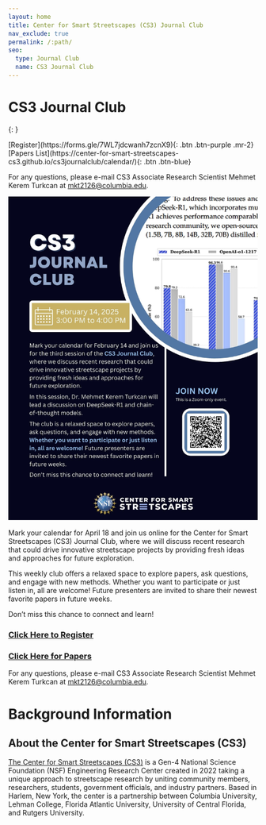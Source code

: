 ```yaml
---
layout: home
title: Center for Smart Streetscapes (CS3) Journal Club
nav_exclude: true
permalink: /:path/
seo:
  type: Journal Club
  name: CS3 Journal Club
---
```


# CS3 Journal Club
{: }

<span class="fs-6">
[Register](https://forms.gle/7WL7jdcwanh7zcnX9){: .btn  .btn-purple .mr-2}
[Papers List](https://center-for-smart-streetscapes-cs3.github.io/cs3journalclub/calendar/){: .btn  .btn-blue}
</span>

For any questions, please e-mail CS3 Associate Research Scientist Mehmet Kerem Turkcan at mkt2126@columbia.edu.

[<img src="assets/images/posterfeb14.jpg">](https://center-for-smart-streetscapes-cs3.github.io/cs3journalclub/calendar/)


Mark your calendar for April 18 and join us online for the Center for Smart Streetscapes (CS3) Journal Club, where we will discuss recent research that could drive innovative streetscape projects by providing fresh ideas and approaches for future exploration.

This weekly club offers a relaxed space to explore papers, ask questions, and engage with new methods. Whether you want to participate or just listen in, all are welcome! Future presenters are invited to share their newest favorite papers in future weeks.

Don’t miss this chance to connect and learn!

### [**Click Here** to Register](https://forms.gle/7WL7jdcwanh7zcnX9)
### [**Click Here** for Papers](https://center-for-smart-streetscapes-cs3.github.io/cs3journalclub/calendar/)

For any questions, please e-mail CS3 Associate Research Scientist Mehmet Kerem Turkcan at mkt2126@columbia.edu.


# Background Information

## About the Center for Smart Streetscapes (CS3)

[The Center for Smart Streetscapes (CS3)](https://cs3-erc.org/) is a Gen-4 National Science Foundation (NSF) Engineering Research Center created in 2022  taking a unique approach to streetscape research by uniting community members, researchers, students, government officials, and industry partners. Based in Harlem, New York, the center is a partnership between Columbia University, Lehman College, Florida Atlantic University, University of Central Florida, and Rutgers University.
